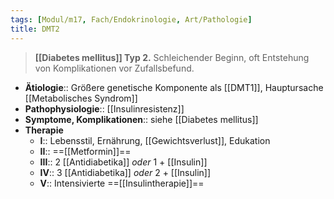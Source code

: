 ```yaml
---
tags: [Modul/m17, Fach/Endokrinologie, Art/Pathologie]
title: DMT2
---
```

> **[[Diabetes mellitus]] Typ 2.** Schleichender Beginn, oft Entstehung von Komplikationen vor Zufallsbefund.
- **Ätiologie**:: Größere genetische Komponente als [[DMT1]], Hauptursache [[Metabolisches Syndrom]]
- **Pathophysiologie**:: [[Insulinresistenz]]
- **Symptome, Komplikationen**:: siehe [[Diabetes mellitus]]
- **Therapie**
	- **I**:: Lebensstil, Ernährung, [[Gewichtsverlust]], Edukation
	- **II**:: ==[[Metformin]]==
	- **III**:: 2 [[Antidiabetika]] *oder* 1 + [[Insulin]]
	- **IV**:: 3 [[Antidiabetika]] *oder* 2 + [[Insulin]]
	- **V**:: Intensivierte ==[[Insulintherapie]]==
